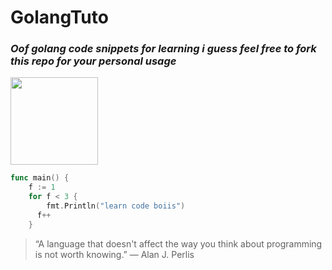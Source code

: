 # GolangTuto
### _Oof golang code snippets for learning i guess feel free to fork this repo for your personal usage_

<img src="https://cdn.discordapp.com/attachments/726425028916150312/784664230782566410/unknown.png" width="140" height="140" />


```go
func main() {
	f := 1
	for f < 3 {
		fmt.Println("learn code boiis")
      f++
	}
```

> “A language that doesn't affect the way you think about programming is not worth knowing.”
― Alan J. Perlis
